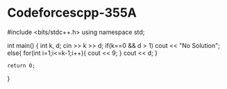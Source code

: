 # Codeforcescpp-355A
#include <bits/stdc++.h>
using namespace std;

int main() {
	int k, d;
	cin >> k >> d;
  if(k==0 && d > 1)
    cout << "No Solution";
  else{
    for(int i=1;i<=k-1;i++){
      cout << 9;
    }
    cout << d;
  }
  
	return 0;
}
